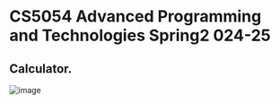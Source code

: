 # CS5054 Advanced Programming and Technologies Spring2 024-25

 ## Calculator.
![image](https://github.com/user-attachments/assets/981cb763-b65c-4e0d-a349-5a062abc5349)




